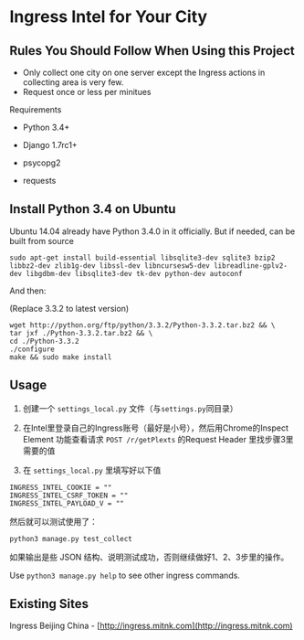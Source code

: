 Ingress Intel for Your City
===========================


Rules You Should Follow When Using this Project
-----------------------------------------------

- Only collect one city on one server except the Ingress actions in collecting area is very few.
- Request once or less per minitues


Requirements

- Python 3.4+
- Django 1.7rc1+

- psycopg2
- requests


Install Python 3.4 on Ubuntu
----------------------------

Ubuntu 14.04 already have Python 3.4.0 in it officially.
But if needed, can be built from source

```
sudo apt-get install build-essential libsqlite3-dev sqlite3 bzip2 libbz2-dev zlib1g-dev libssl-dev libncursesw5-dev libreadline-gplv2-dev libgdbm-dev libsqlite3-dev tk-dev python-dev autoconf
```

And then:

(Replace 3.3.2 to latest version)

```
wget http://python.org/ftp/python/3.3.2/Python-3.3.2.tar.bz2 && \
tar jxf ./Python-3.3.2.tar.bz2 && \
cd ./Python-3.3.2
./configure
make && sudo make install
```


Usage
-----

1. 创建一个 `settings_local.py` 文件（与`settings.py`同目录）

2. 在Intel里登录自己的Ingress账号（最好是小号），然后用Chrome的Inspect Element
功能查看请求 `POST /r/getPlexts` 的Request Header 里找步骤3里需要的值

3. 在 `settings_local.py` 里填写好以下值

```
INGRESS_INTEL_COOKIE = ""
INGRESS_INTEL_CSRF_TOKEN = ""
INGRESS_INTEL_PAYLOAD_V = ""
```


然后就可以测试使用了：

`python3 manage.py test_collect`

如果输出是些 JSON 结构、说明测试成功，否则继续做好1、2、3步里的操作。

Use `python3 manage.py help` to see other ingress commands.


Existing Sites
--------------

Ingress Beijing China - [http://ingress.mitnk.com](http://ingress.mitnk.com)

